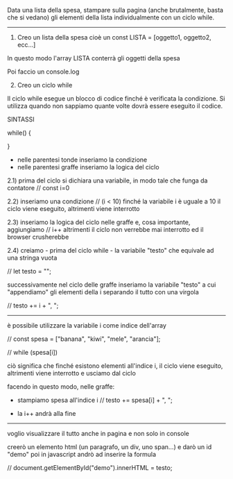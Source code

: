 Data una lista della spesa, stampare sulla pagina (anche brutalmente, basta che si vedano) gli elementi della lista individualmente con un ciclo while.

________________________________________

1) Creo un lista della spesa cioè
un const LISTA = [oggetto1, oggetto2, ecc...]

In questo modo l'array LISTA conterrà gli oggetti della spesa

Poi faccio un console.log

2) Creo un ciclo while 

Il ciclo while esegue un blocco di codice finché è verificata la condizione. Si utilizza quando non sappiamo quante volte dovrà essere eseguito il codice.

SINTASSI

while()
{

}

- nelle parentesi tonde inseriamo la condizione
- nelle parentesi graffe inseriamo la logica del ciclo

2.1) prima del ciclo si dichiara una variabile, in modo tale che funga da contatore 
// const i=0 

2.2) inseriamo una condizione
// (i < 10)
finché la variabile i è uguale a 10 il ciclo viene eseguito, altrimenti viene interrotto

2.3) inseriamo la logica del ciclo nelle graffe e, cosa importante, aggiungiamo
// i++
altrimenti il ciclo non verrebbe mai interrotto ed il browser crusherebbe

2.4) creiamo - prima del ciclo while - la variabile "testo" che equivale ad una stringa vuota

// let testo = "";

successivamente
nel ciclo delle graffe
inseriamo la variabile "testo"
a cui "appendiamo" gli elementi della i
separando il tutto con una virgola

// testo += i + ", ";

_______________________________________

è possibile utilizzare la variabile i
come indice dell'array

// const spesa = ["banana", "kiwi", "mele", "arancia"];

// while (spesa[i])

ciò significa che finché esistono elementi
all'indice i, il ciclo viene eseguito, altrimenti viene interrotto e usciamo dal ciclo

facendo in questo modo, nelle graffe:
- stampiamo spesa all'indice i
// testo += spesa[i] + ", ";

- la i++ andrà alla fine

_________________________________________

voglio visualizzare il tutto anche in pagina e non solo in console

creerò un elemento html
(un paragrafo, un div, uno span...)
e darò un id "demo"
poi in javascript andrò ad inserire
la formula

// document.getElementById("demo").innerHTML = testo;


















